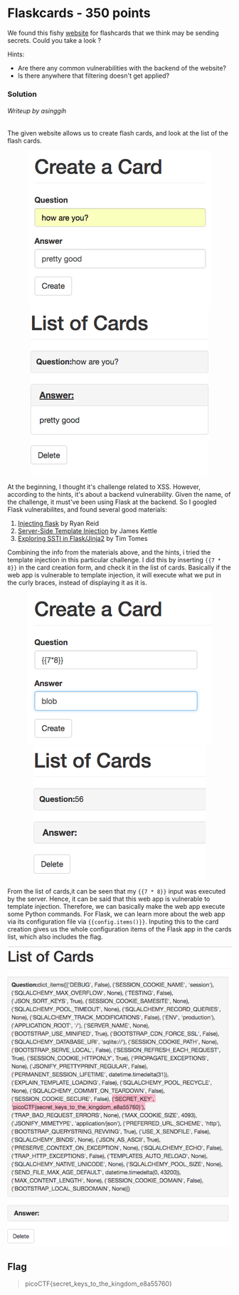 # Flaskcards - 350 points

We found this fishy [website](http://2018shell1.picoctf.com:51878/) for flashcards that we think may be sending secrets. Could you take a look ?

Hints:

* Are there any common vulnerabilities with the backend of the website?
* Is there anywhere that filtering doesn't get applied?

### Solution
###### Writeup by asinggih

The given website allows us to create flash cards, and look at the list of the flash cards. 

<p align="center">
	<img src="../screenshots/fc_0.png">
	<img src="../screenshots/fc_1.png">
</p>


At the beginning, I thought it's challenge related to XSS. However, according to the hints, it's about a backend vulnerability. Given the name, of the challenge, it must've been using Flask at the backend. So I googled Flask vulnerabilites, and found several good materials:

1. [Injecting flask](https://nvisium.com/blog/2015/12/07/injecting-flask.html) by Ryan Reid
2. [Server-Side Template Injection](https://portswigger.net/blog/server-side-template-injection) by James Kettle
3. [Exploring SSTI in Flask/Jinja2](https://nvisium.com/blog/2016/03/09/exploring-ssti-in-flask-jinja2.html) by Tim Tomes

Combining the info from the materials above, and the hints, i tried the template injection in this particular challenge. 
I did this by inserting `{{7 * 8}}` in the card creation form, and check it in the list of cards. Basically if the web app is vulnerable to template injection, it will execute what we put in the curly braces, instead of displaying it as it is.

<p align="center">
	<img src="../screenshots/fc_2.png">
	<img src="../screenshots/fc_3.png">
</p>

From the list of cards,it can be seen that my `{{7 * 8}}` input was executed by the server. Hence, it can be said that this web app is vulnerable to template injection. Therefore, we can basically make the web app execute some Python commands. For Flask, we can learn more about the web app via its configuration file via `{{config.items()}}`. Inputing this to the card creation gives us the whole configuration items of the Flask app in the cards list, which also includes the flag.

<p align="center">
	<img src="../screenshots/fc_4.png">
</p>


## Flag
>picoCTF{secret_keys_to_the_kingdom_e8a55760}
